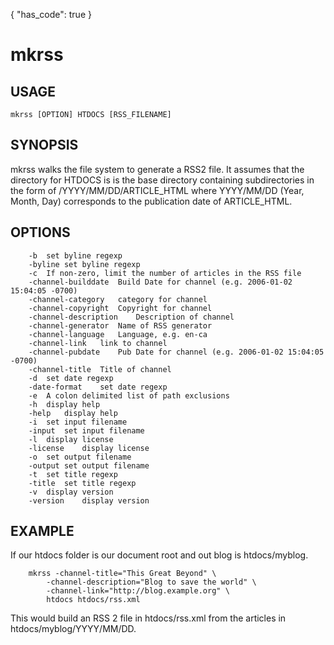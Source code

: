 {
    "has_code": true
}


# mkrss

## USAGE

    mkrss [OPTION] HTDOCS [RSS_FILENAME]

## SYNOPSIS

mkrss walks the file system to generate a RSS2 file. It assumes 
that the directory for HTDOCS is is the base directory containing 
subdirectories in the form of /YYYY/MM/DD/ARTICLE_HTML where 
YYYY/MM/DD (Year, Month, Day) corresponds to the publication date 
of ARTICLE_HTML.

## OPTIONS

```
	-b	set byline regexp
	-byline	set byline regexp
	-c	If non-zero, limit the number of articles in the RSS file
	-channel-builddate	Build Date for channel (e.g. 2006-01-02 15:04:05 -0700)
	-channel-category	category for channel
	-channel-copyright	Copyright for channel
	-channel-description	Description of channel
	-channel-generator	Name of RSS generator
	-channel-language	Language, e.g. en-ca
	-channel-link	link to channel
	-channel-pubdate	Pub Date for channel (e.g. 2006-01-02 15:04:05 -0700)
	-channel-title	Title of channel
	-d	set date regexp
	-date-format	set date regexp
	-e	A colon delimited list of path exclusions
	-h	display help
	-help	display help
	-i	set input filename
	-input	set input filename
	-l	display license
	-license	display license
	-o	set output filename
	-output	set output filename
	-t	set title regexp
	-title	set title regexp
	-v	display version
	-version	display version
```

## EXAMPLE

If our htdocs folder is our document root and out blog is
htdocs/myblog.

```shell
    mkrss -channel-title="This Great Beyond" \
        -channel-description="Blog to save the world" \
        -channel-link="http://blog.example.org" \
        htdocs htdocs/rss.xml
```

This would build an RSS 2 file in htdocs/rss.xml from the
articles in htdocs/myblog/YYYY/MM/DD.

